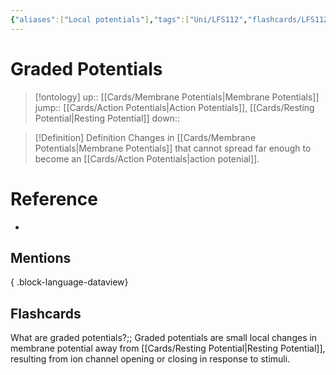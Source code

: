 ```yaml
---
{"aliases":["Local potentials"],"tags":["Uni/LFS112","flashcards/LFS112"],"dg-publish":true,"permalink":"/cards/graded-potentials/","dgPassFrontmatter":true}
---
```


# Graded Potentials

> [!ontology]
> up:: [[Cards/Membrane Potentials\|Membrane Potentials]]
> jump:: [[Cards/Action Potentials\|Action Potentials]], [[Cards/Resting Potential\|Resting Potential]]
> down:: 

> [!Definition] Definition
> Changes in [[Cards/Membrane Potentials\|Membrane Potentials]] that cannot spread far enough to become an [[Cards/Action Potentials\|action potenial]].

# Reference

- 

## Mentions


{ .block-language-dataview}

## Flashcards

What are graded potentials?;; Graded potentials are small local changes in membrane potential away from [[Cards/Resting Potential\|Resting Potential]], resulting from ion channel opening or closing in response to stimuli.
<!--SR:!2024-10-01,29,170-->
